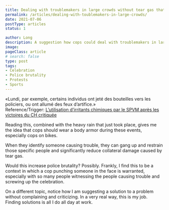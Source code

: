 ```yaml
---
title: Dealing with troublemakers in large crowds without tear gas that cause collateral damage
permalink: /articles/dealing-with-toublemakers-in-large-crowds/
date: 2021-07-06
postType: articles
status: 1

author: Long
description: A suggestion how cops could deal with troublemakers in large crowds without tear gas that cause collateral damage.
image: 
pageClass: article
# search: false
type: post
tags:
- Celebration
- Police brutality
- Protests
- Sports
---
```


«Lundi, par exemple, certains individus ont jeté des bouteilles vers les policiers, ou ont allumé des feux d’artifice.»<br>
Reference/Trigger: <a href="https://journalmetro.com/actualites/2665014/canadiens-lutilisation-dirritants-chimiques-par-le-spvm-critiquee/">L’utilisation d’irritants chimiques par le SPVM après les victoires du CH critiquée</a>

Reading this, combined with the heavy rain that just took place, gives me the idea that cops should wear a body armor during these events, especially cops on bikes.

When they identify someone causing trouble, they can gang up and restrain those specific people and significantly reduce collateral damage caused by tear gas.

Would this increase police brutality? Possibly. Frankly, I find this to be a context in which a cop punching someone in the face is warranted, especially with so many people witnessing the people causing trouble and screwing up the celebration.

On a different topic, notice how I am suggesting a solution to a problem without complaining and criticizing. In a very real way, this is my job. Finding solutions is all I do all day at work.
